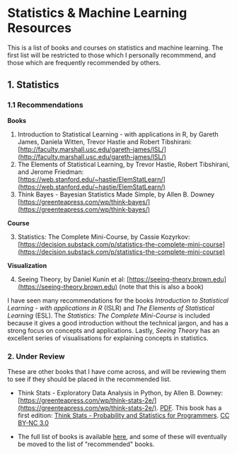 # Statistics & Machine Learning Resources

This is a list of books and courses on statistics and machine learning.
The first list will be restricted to those which I personally recommmend,
and those which are frequently recommended by others.

## 1. Statistics

### 1.1 Recommendations

**Books**

1. Introduction to Statistical Learning - with applications in R, by Gareth James, Daniela Witten, Trevor Hastie and Robert Tibshirani: [http://faculty.marshall.usc.edu/gareth-james/ISL/](http://faculty.marshall.usc.edu/gareth-james/ISL/)
2. The Elements of Statistical Learning, by Trevor Hastie, Robert Tibshirani, and Jerome Friedman: [https://web.stanford.edu/~hastie/ElemStatLearn/](https://web.stanford.edu/~hastie/ElemStatLearn/)
3. Think Bayes - Bayesian Statistics Made Simple, by Allen B. Downey [https://greenteapress.com/wp/think-bayes/](https://greenteapress.com/wp/think-bayes/)

**Course**

3. Statistics: The Complete Mini-Course, by Cassie Kozyrkov: [https://decision.substack.com/p/statistics-the-complete-mini-course](https://decision.substack.com/p/statistics-the-complete-mini-course)

**Visualization**

4. Seeing Theory, by Daniel Kunin et al: [https://seeing-theory.brown.edu](https://seeing-theory.brown.edu) (note that this is also a book)

I have seen many recommendations for the books *Introduction to Statistical Learning - with applications in R* (ISLR)
and *The Elements of Statistical Learning* (ESL). The *Statistics: The Complete Mini-Course* is included because
it gives a good introduction without the technical jargon, and has a strong focus on concepts and applications.
Lastly, *Seeing Theory* has an excellent series of visualisations for explaining concepts in statistics.

### 2. Under Review

These are other books that I have come across, and will be reviewing them to see if they should be placed in the recommended list. 

- Think Stats - Exploratory Data Analysis in Python, by Allen B. Downey: [https://greenteapress.com/wp/think-stats-2e/](https://greenteapress.com/wp/think-stats-2e/). [PDF](http://greenteapress.com/thinkstats2/thinkstats2.pdf). This book has a first edition: [Think Stats - Probability and Statistics for Programmers](http://greenteapress.com/thinkstats/index.html). [CC BY-NC 3.0](http://creativecommons.org/licenses/by-nc/3.0/)

- The full list of books is available [here](http://nathanielng.github.io/machine-learning/BOOKS), and some of these will eventually be moved to the list of "recommended" books.
